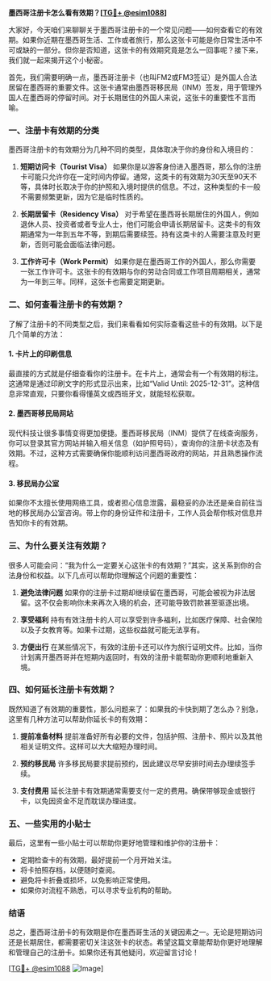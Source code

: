 **墨西哥注册卡怎么看有效期？[[TG💪+ @esim1088](https://t.me/s/esim1088)]**

大家好，今天咱们来聊聊关于墨西哥注册卡的一个常见问题——如何查看它的有效期。如果你近期在墨西哥生活、工作或者旅行，那么这张卡可能是你日常生活中不可或缺的一部分。但你是否知道，这张卡的有效期究竟是怎么一回事呢？接下来，我们就一起来揭开这个小秘密。

首先，我们需要明确一点，墨西哥注册卡（也叫FM2或FM3签证）是外国人合法居留在墨西哥的重要文件。这张卡通常由墨西哥移民局（INM）签发，用于管理外国人在墨西哥的停留时间。对于长期居住的外国人来说，这张卡的重要性不言而喻。

### **一、注册卡有效期的分类**

墨西哥注册卡的有效期分为几种不同的类型，具体取决于你的身份和入境目的：

1. **短期访问卡（Tourist Visa）**
   如果你是以游客身份进入墨西哥，那么你的注册卡可能只允许你在一定时间内停留。通常，这类卡的有效期为30天至90天不等，具体时长取决于你的护照和入境时提供的信息。不过，这种类型的卡一般不需要频繁更新，因为它是临时性质的。

2. **长期居留卡（Residency Visa）**
   对于希望在墨西哥长期居住的外国人，例如退休人员、投资者或者专业人士，他们可能会申请长期居留卡。这类卡的有效期通常为一年到五年不等，到期后需要续签。持有这类卡的人需要注意及时更新，否则可能会面临法律问题。

3. **工作许可卡（Work Permit）**
   如果你是在墨西哥工作的外国人，那么你需要一张工作许可卡。这张卡的有效期与你的劳动合同或工作项目周期相关，通常为一年到三年。同样，这张卡也需要定期更新。

### **二、如何查看注册卡的有效期？**

了解了注册卡的不同类型之后，我们来看看如何实际查看这些卡的有效期。以下是几个简单的方法：

#### **1. 卡片上的印刷信息**
   最直接的方式就是仔细查看你的注册卡。在卡片上，通常会有一个有效期的标注。这通常是通过印刷文字的形式显示出来，比如“Valid Until: 2025-12-31”。这种信息非常直观，只要你看得懂英文或西班牙文，就能轻松获取。

#### **2. 墨西哥移民局网站**
   现代科技让很多事情变得更加便捷。墨西哥移民局（INM）提供了在线查询服务，你可以登录其官方网站并输入相关信息（如护照号码），查询你的注册卡状态及有效期。不过，这种方式需要确保你能顺利访问墨西哥政府的网站，并且熟悉操作流程。

#### **3. 移民局办公室**
   如果你不太擅长使用网络工具，或者担心信息泄露，最稳妥的办法还是亲自前往当地的移民局办公室咨询。带上你的身份证件和注册卡，工作人员会帮你核对信息并告知你卡的有效期。

### **三、为什么要关注有效期？**

很多人可能会问：“我为什么一定要关心这张卡的有效期？”其实，这关系到你的合法身份和权益。以下几点可以帮助你理解这个问题的重要性：

1. **避免法律问题**
   如果你的注册卡过期却继续留在墨西哥，可能会被视为非法居留。这不仅会影响你未来再次入境的机会，还可能导致罚款甚至驱逐出境。

2. **享受福利**
   持有有效注册卡的人可以享受到许多福利，比如医疗保障、社会保险以及子女教育等。如果卡过期，这些权益就可能无法享有。

3. **方便出行**
   在某些情况下，有效的注册卡还可以作为旅行证明文件。比如，当你计划离开墨西哥并在短期内返回时，有效的注册卡能帮助你更顺利地重新入境。

### **四、如何延长注册卡有效期？**

既然知道了有效期的重要性，那么问题来了：如果我的卡快到期了怎么办？别急，这里有几种方法可以帮助你延长卡的有效期：

1. **提前准备材料**
   提前准备好所有必要的文件，包括护照、注册卡、照片以及其他相关证明文件。这样可以大大缩短办理时间。

2. **预约移民局**
   许多移民局要求提前预约，因此建议尽早安排时间去办理续签手续。

3. **支付费用**
   延长注册卡有效期通常需要支付一定的费用。确保带够现金或银行卡，以免因资金不足而耽误办理进度。

### **五、一些实用的小贴士**

最后，这里有一些小贴士可以帮助你更好地管理和维护你的注册卡：

- 定期检查卡的有效期，最好提前一个月开始关注。
- 将卡拍照存档，以便随时查阅。
- 避免将卡折叠或损坏，以免影响正常使用。
- 如果你对流程不熟悉，可以寻求专业机构的帮助。

### **结语**

总之，墨西哥注册卡的有效期是你在墨西哥生活的关键因素之一。无论是短期访问还是长期居住，都需要密切关注这张卡的状态。希望这篇文章能帮助你更好地理解和管理自己的注册卡。如果你还有其他疑问，欢迎留言讨论！

[[TG💪+ @esim1088](https://t.me/s/esim1088) ![Image](https://i.postimg.cc/4NQfJmqS/Snipaste-2025-05-13-00-14-12.png)]